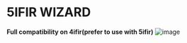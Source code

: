 # 5IFIR WIZARD 




**Full compatibility on 4ifir(prefer to use with 5ifir)**
![image](https://github.com/k1gs/5IFIR-Wizard/assets/69785306/8dda4333-a844-41e7-a41d-a84a7dc82e0f)




